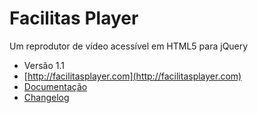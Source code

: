 Facilitas Player
=========

Um reprodutor de vídeo acessível em HTML5 para jQuery

* Versão 1.1
* [http://facilitasplayer.com](http://facilitasplayer.com)
* [Documentação](https://github.com/brunocramos/facilitas/wiki)
* [Changelog](https://github.com/brunocramos/facilitas/wiki/Changelog)

